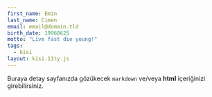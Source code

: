 ```yaml
---
first_name: Emin 
last_name: Cimen
email: email@domain.tld
birth_date: 19960625
motto: "Live fast die young!"
tags:
  - kisi
layout: kisi.11ty.js
---
```

Buraya detay sayfanızda gözükecek `markdown` ve/veya <b>html</b> içeriğinizi girebilirsiniz.